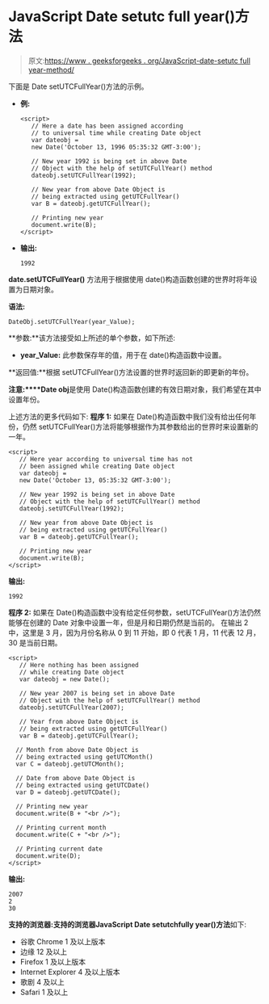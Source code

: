 # JavaScript Date setutc full year()方法

> 原文:[https://www . geeksforgeeks . org/JavaScript-date-setutc full year-method/](https://www.geeksforgeeks.org/javascript-date-setutcfullyear-method/)

下面是 Date setUTCFullYear()方法的示例。

*   **例:**

    ```
    <script>
       // Here a date has been assigned according
       // to universal time while creating Date object
       var dateobj = 
       new Date('October 13, 1996 05:35:32 GMT-3:00');

       // New year 1992 is being set in above Date
       // Object with the help of setUTCFullYear() method
       dateobj.setUTCFullYear(1992);

       // New year from above Date Object is
       // being extracted using getUTCFullYear()
       var B = dateobj.getUTCFullYear();

       // Printing new year
       document.write(B);
    </script>
    ```

*   **输出:**

    ```
    1992
    ```

**date.setUTCFullYear()** 方法用于根据使用 date()构造函数创建的世界时将年设置为日期对象。

**语法:**

```
DateObj.setUTCFullYear(year_Value);
```

**参数:**该方法接受如上所述的单个参数，如下所述:

*   **year_Value:** 此参数保存年的值，用于在 date()构造函数中设置。

**返回值:**根据 setUTCFullYear()方法设置的世界时返回新的即更新的年份。

**注意:****Date obj**是使用 Date()构造函数创建的有效日期对象，我们希望在其中设置年份。

上述方法的更多代码如下:
**程序 1:** 如果在 Date()构造函数中我们没有给出任何年份，仍然 setUTCFullYear()方法将能够根据作为其参数给出的世界时来设置新的一年。

```
<script>
   // Here year according to universal time has not
   // been assigned while creating Date object
   var dateobj = 
   new Date('October 13, 05:35:32 GMT-3:00');

   // New year 1992 is being set in above Date
   // Object with the help of setUTCFullYear() method
   dateobj.setUTCFullYear(1992);

   // New year from above Date Object is
   // being extracted using getUTCFullYear()
   var B = dateobj.getUTCFullYear();

   // Printing new year
   document.write(B);
</script>
```

**输出:**

```
1992
```

**程序 2:** 如果在 Date()构造函数中没有给定任何参数，setUTCFullYear()方法仍然能够在创建的 Date 对象中设置一年，但是月和日期仍然是当前的。
在输出 2 中，这里是 3 月，因为月份名称从 0 到 11 开始，即 0 代表 1 月，11 代表 12 月，30 是当前日期。

```
<script>
   // Here nothing has been assigned
   // while creating Date object
   var dateobj = new Date();

   // New year 2007 is being set in above Date
   // Object with the help of setUTCFullYear() method
   dateobj.setUTCFullYear(2007);

   // Year from above Date Object is
   // being extracted using getUTCFullYear()
   var B = dateobj.getUTCFullYear();

  // Month from above Date Object is
  // being extracted using getUTCMonth()
  var C = dateobj.getUTCMonth();

  // Date from above Date Object is
  // being extracted using getUTCDate()
  var D = dateobj.getUTCDate();

  // Printing new year
  document.write(B + "<br />");

  // Printing current month
  document.write(C + "<br />");

  // Printing current date
  document.write(D);
</script>
```

**输出:**

```
2007
2
30
```

**支持的浏览器:**支持的浏览器**JavaScript Date setutchfully year()方法**如下:

*   谷歌 Chrome 1 及以上版本
*   边缘 12 及以上
*   Firefox 1 及以上版本
*   Internet Explorer 4 及以上版本
*   歌剧 4 及以上
*   Safari 1 及以上
